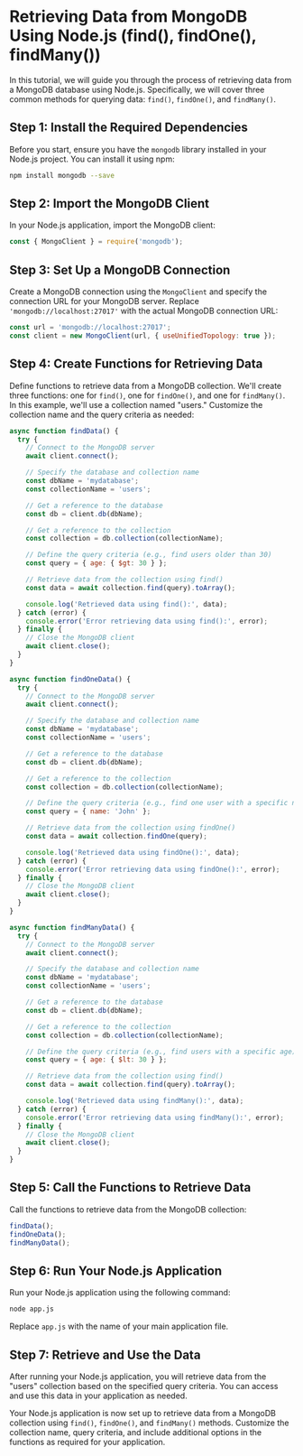 # Retrieving Data from MongoDB Using Node.js (find(), findOne(), findMany())

In this tutorial, we will guide you through the process of retrieving data from a MongoDB database using Node.js. Specifically, we will cover three common methods for querying data: `find()`, `findOne()`, and `findMany()`.

## Step 1: Install the Required Dependencies

Before you start, ensure you have the `mongodb` library installed in your Node.js project. You can install it using npm:

```bash
npm install mongodb --save
```

## Step 2: Import the MongoDB Client

In your Node.js application, import the MongoDB client:

```javascript
const { MongoClient } = require('mongodb');
```

## Step 3: Set Up a MongoDB Connection

Create a MongoDB connection using the `MongoClient` and specify the connection URL for your MongoDB server. Replace `'mongodb://localhost:27017'` with the actual MongoDB connection URL:

```javascript
const url = 'mongodb://localhost:27017';
const client = new MongoClient(url, { useUnifiedTopology: true });
```

## Step 4: Create Functions for Retrieving Data

Define functions to retrieve data from a MongoDB collection. We'll create three functions: one for `find()`, one for `findOne()`, and one for `findMany()`. In this example, we'll use a collection named "users." Customize the collection name and the query criteria as needed:

```javascript
async function findData() {
  try {
    // Connect to the MongoDB server
    await client.connect();

    // Specify the database and collection name
    const dbName = 'mydatabase';
    const collectionName = 'users';

    // Get a reference to the database
    const db = client.db(dbName);

    // Get a reference to the collection
    const collection = db.collection(collectionName);

    // Define the query criteria (e.g., find users older than 30)
    const query = { age: { $gt: 30 } };

    // Retrieve data from the collection using find()
    const data = await collection.find(query).toArray();

    console.log('Retrieved data using find():', data);
  } catch (error) {
    console.error('Error retrieving data using find():', error);
  } finally {
    // Close the MongoDB client
    await client.close();
  }
}

async function findOneData() {
  try {
    // Connect to the MongoDB server
    await client.connect();

    // Specify the database and collection name
    const dbName = 'mydatabase';
    const collectionName = 'users';

    // Get a reference to the database
    const db = client.db(dbName);

    // Get a reference to the collection
    const collection = db.collection(collectionName);

    // Define the query criteria (e.g., find one user with a specific name)
    const query = { name: 'John' };

    // Retrieve data from the collection using findOne()
    const data = await collection.findOne(query);

    console.log('Retrieved data using findOne():', data);
  } catch (error) {
    console.error('Error retrieving data using findOne():', error);
  } finally {
    // Close the MongoDB client
    await client.close();
  }
}

async function findManyData() {
  try {
    // Connect to the MongoDB server
    await client.connect();

    // Specify the database and collection name
    const dbName = 'mydatabase';
    const collectionName = 'users';

    // Get a reference to the database
    const db = client.db(dbName);

    // Get a reference to the collection
    const collection = db.collection(collectionName);

    // Define the query criteria (e.g., find users with a specific age)
    const query = { age: { $lt: 30 } };

    // Retrieve data from the collection using find()
    const data = await collection.find(query).toArray();

    console.log('Retrieved data using findMany():', data);
  } catch (error) {
    console.error('Error retrieving data using findMany():', error);
  } finally {
    // Close the MongoDB client
    await client.close();
  }
}
```

## Step 5: Call the Functions to Retrieve Data

Call the functions to retrieve data from the MongoDB collection:

```javascript
findData();
findOneData();
findManyData();
```

## Step 6: Run Your Node.js Application

Run your Node.js application using the following command:

```bash
node app.js
```

Replace `app.js` with the name of your main application file.

## Step 7: Retrieve and Use the Data

After running your Node.js application, you will retrieve data from the "users" collection based on the specified query criteria. You can access and use this data in your application as needed.

Your Node.js application is now set up to retrieve data from a MongoDB collection using `find()`, `findOne()`, and `findMany()` methods. Customize the collection name, query criteria, and include additional options in the functions as required for your application.
